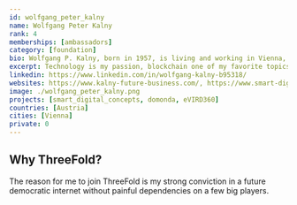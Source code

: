 ```yaml
---
id: wolfgang_peter_kalny
name: Wolfgang Peter Kalny
rank: 4
memberships: [ambassadors]
category: [foundation]
bio: Wolfgang P. Kalny, born in 1957, is living and working in Vienna, Austria. He has graduated from the Technical University in Vienna, Austria, in electronic engineering and cybernetics as well as from the University of Economic Science in Vienna, Austria, in microeconomics, computer science, and operations research. Since 1983, he was in charge of different management appointments in the Austrian IT- and telecommunication industry. Believes that developing business models based on state of the art technology is an exciting way into the future.
excerpt: Technology is my passion, blockchain one of my favorite topics that has not yet reached its peak of appreciated value until now.
linkedin: https://www.linkedin.com/in/wolfgang-kalny-b95318/
websites: https://www.kalny-future-business.com/, https://www.smart-digital.at, https://www.eurodragpons.at, https://www.domonda.at, https://www.evird360.com
image: ./wolfgang_peter_kalny.png
projects: [smart_digital_concepts, domonda, eVIRD360]
countries: [Austria]
cities: [Vienna]
private: 0
---
```


## Why ThreeFold?

The reason for me to join ThreeFold is my strong conviction in a future democratic internet without painful dependencies on a few big players.


